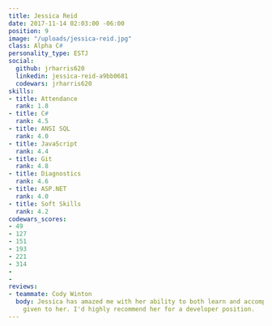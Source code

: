 ```yaml
---
title: Jessica Reid
date: 2017-11-14 02:03:00 -06:00
position: 9
image: "/uploads/jessica-reid.jpg"
class: Alpha C#
personality_type: ESTJ
social:
  github: jrharris620
  linkedin: jessica-reid-a9bb0681
  codewars: jrharris620
skills:
- title: Attendance
  rank: 1.8
- title: C#
  rank: 4.5
- title: ANSI SQL
  rank: 4.0
- title: JavaScript
  rank: 4.4
- title: Git
  rank: 4.8
- title: Diagnostics
  rank: 4.6
- title: ASP.NET
  rank: 4.0
- title: Soft Skills
  rank: 4.2
codewars_scores:
- 49
- 127
- 151
- 193
- 221
- 314
- 
- 
reviews:
- teammate: Cody Winton
  body: Jessica has amazed me with her ability to both learn and accomplish any task
    given to her. I'd highly recommend her for a developer position.
---
```


